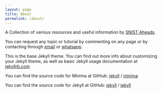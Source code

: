 ```yaml
---
layout: page
title: About
permalink: /about/
---
```


A Collection of various resources and useful information by [SNIST Aheads](https://snistaheads.github.io/Ocoders). 


You can request any topic or tutorial by commenting on any page or by contacting through [email](mailto:sathuribharathbrothers1234@gmail.com) or [whatsapp](https://api.whatsapp.com/send?phone=919133430813).

This is the base Jekyll theme. You can find out more info about customizing your Jekyll theme, as well as basic Jekyll usage documentation at [jekyllrb.com](https://jekyllrb.com/)

You can find the source code for Minima at GitHub:
[jekyll][jekyll-organization] /
[minima](https://github.com/jekyll/minima)

You can find the source code for Jekyll at GitHub:
[jekyll][jekyll-organization] /
[jekyll](https://github.com/jekyll/jekyll)


[jekyll-organization]: https://github.com/jekyll
